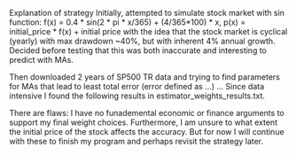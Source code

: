 Explanation of strategy
Initially, attempted to simulate stock market with sin function: f(x) = 0.4 * sin(2 * pi * x/365) + (4/365*100) * x, p(x) = initial_price * f(x) + initial price with the idea that the stock market is cyclical (yearly) with max drawdown ~40%, but with inherent 4% annual growth. Decided before testing that this was both inaccurate and interesting to predict with MAs.

Then downloaded 2 years of SP500 TR data and trying to find parameters for MAs that lead to least total error (error defined as ...) ... Since data intensive I found the following results in estimator_weights_results.txt.

There are flaws: I have no funademental economic or finance arguments to support my final weight choices. Furthermore, I am unsure to what extent the initial price of the stock affects the accuracy. But for now I will continue with these to finish my program and perhaps revisit the strategy later.
